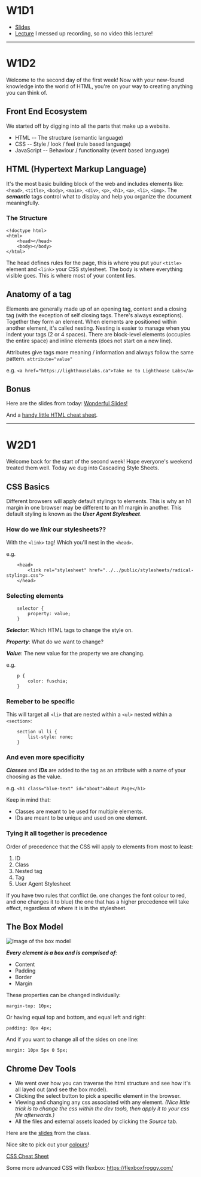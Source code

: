 # W1D1
* [Slides](https://docs.google.com/presentation/d/1cVwsK0iSV_howeHnWf7eVHTqOM8Ov0v9tjYBVYPjyLs/edit?usp=sharing)
* [Lecture]() I messed up recording, so no video this lecture!
---
# W1D2
Welcome to the second day of the first week! Now with your new-found knowledge into the world of HTML, you're on your way to creating anything you can think of.

## Front End Ecosystem
We started off by digging into all the parts that make up a website.

- HTML -- The structure (semantic language)
- CSS -- Style / look / feel (rule based language)
- JavaScript -- Behaviour / functionality (event based language)

## HTML (Hypertext Markup Language)
It's the most basic building block of the web and includes elements like: `<head>`, `<title>`, `<body>`, `<main>`, `<div>`, `<p>`, `<h1>`, `<a>`, `<li>`, `<img>`. The ***semantic*** tags control what to display and help you organize the document meaningfully.

### The Structure
```
<!doctype html>
<html>
    <head></head>
    <body></body>
</html>
```
The head defines rules for the page, this is where you put your `<title>` element and `<link>` your CSS stylesheet. The body is where everything visible goes. This is where most of your content lies.

## Anatomy of a tag
Elements are generally made up of an opening tag, content and a closing tag (with the exception of self closing tags. There's always exceptions). Together they form an element. When elements are positioned within another element, it's called nesting. Nesting is easier to manage when you indent your tags (2 or 4 spaces). There are block-level elements (occupies the entire space) and inline elements (does not start on a new line).

Attributes give tags more meaning / information and always follow the same pattern.
`attribute="value"`

e.g. `<a href="https://lighthouselabs.ca">Take me to Lighthouse Labs</a>`

## Bonus
Here are the slides from today: [Wonderful Slides!](https://docs.google.com/presentation/d/1OpSp1lRXnnxO6euWuTusn7DSeYtEuzZK7aryEMw6TS8/edit?usp=sharing)

And a [handy little HTML cheat sheet](https://websitesetup.org/html5-cheat-sheet/).

---
# W2D1
Welcome back for the start of the second week! Hope everyone's weekend treated them well. Today we dug into Cascading Style Sheets.
 
## CSS Basics
Different browsers will apply default stylings to elements. This is why an h1 margin in one browser may be different to an h1 margin in another. This default styling is known as the ***User Agent Stylesheet***.

### How do we ***link*** our stylesheets??
With the ```<link>``` tag! Which you'll nest in the ```<head>```.

e.g.

```
    <head>
        <link rel="stylesheet" href="../../public/stylesheets/radical-stylings.css">
    </head>
```

### Selecting elements
```
    selector {
        property: value;
    }
```

***Selector***: Which HTML tags to change the style on.

***Property***: What do we want to change? 

***Value***: The new value for the property we are changing.

e.g.

```
    p {
        color: fuschia;
    }
```

### Remeber to be specific
This will target all ```<li>``` that are nested within a ```<ul>``` nested within a ```<section>```:

```
    section ul li {
        list-style: none;
    }
```

### And even more specificity
***Classes*** and ***IDs*** are added to the tag as an attribute with a name of your choosing as the value.

e.g. ```<h1 class="blue-text" id="about">About Page</h1>```

Keep in mind that:

* Classes are meant to be used for multiple elements.
* IDs are meant to be unique and used on one element.

### Tying it all together is precedence
Order of precedence that the CSS will apply to elements from most to least:

1. ID
2. Class
3. Nested tag
4. Tag
5. User Agent Stylesheet

If you have two rules that conflict (ie. one changes the font colour to red, and one changes it to blue) the one that has a higher precedence will take effect, regardless of where it is in the stylesheet.

## The Box Model
![Image of the box model](https://s3.amazonaws.com/viking_education/web_development/web_app_eng/css_box_model_chrome.png "Now that's a boxy meatball!")

***Every element is a box and is comprised of***:

* Content
* Padding
* Border
* Margin

These properties can be changed individually:

```margin-top: 10px;```

Or having equal top and bottom, and equal left and right:

```padding: 8px 4px;```

And if you want to change all of the sides on one line:

```margin: 10px 5px 0 5px;```

## Chrome Dev Tools
* We went over how you can traverse the html structure and see how it's all layed out (and see the box model).
* Clicking the select button to pick a specific element in the browser.
* Viewing and changing any css associated with any element. *(Nice little trick is to change the css within the dev tools, then apply it to your css file afterwards.)*
* All the files and external assets loaded by clicking the *Source* tab.

Here are the [slides](https://docs.google.com/presentation/d/14CZEMsZPiY2p_yb8o78n1tOivZD5tFFdPwfe6WAQVIE/edit?usp=sharing) from the class.

Nice site to pick out your [colours](https://color.adobe.com/create/color-wheel/)!

[CSS Cheat Sheet](https://websitesetup.org/css3-cheat-sheet/)

Some more advanced CSS with flexbox: https://flexboxfroggy.com/
